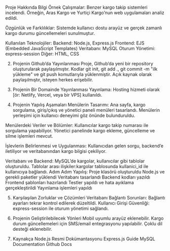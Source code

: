 Proje Hakkında Bilgi
Örnek Çalışmalar:
Benzer kargo takip sistemleri incelendi. Örneğin, Aras Kargo ve Yurtiçi Kargo’nun web uygulamaları analiz edildi.

Özgünlük ve Farklılıklar:
Sistemde kullanıcı dostu arayüz ve gerçek zamanlı kargo durumu güncellemeleri sunulmuştur.

Kullanılan Teknolojiler:
Backend: Node.js, Express.js
Frontend: EJS (Embedded JavaScript Templates)
Veritabanı: MySQL
Oturum Yönetimi: express-session
Diğer: HTML, CSS



2. Projenin Github’da Yayınlanması
Proje, Github’da yeni bir repository oluşturularak paylaşılmıştır.
Kodlar git init, git add ., git commit -m "ilk yükleme" ve git push komutlarıyla yüklenmiştir.
Açık kaynak olarak paylaşılmıştır, isteyen herkes erişebilir.

3. Projenin Bir Domainde Yayınlanması
Yayınlama: Hosting hizmeti olarak [ör: Netlify, Vercel, veya bir VPS] kullanıldı.

4. Projenin Yapılış Aşamaları
Menülerin Tasarımı:
Ana sayfa, kargo sorgulama, giriş/çıkış ve yönetici paneli menüleri tasarlandı. Menülerin yerleşimi için kullanıcı deneyimi göz önünde bulunduruldu.

Menülerdeki Veriler ve Bölümler:
Kullanıcılar kargo takip numarası ile sorgulama yapabiliyor. Yönetici panelinde kargo ekleme, güncelleme ve silme işlemleri mevcut.

İşlevlerin Belirlenmesi ve Uygulanması:
Kullanıcıdan gelen sorgu, backend’e iletiliyor ve veritabanından kargo bilgisi çekiliyor.

Veritabanı ve Backend:
MySQL’de kargolar, kullanıcılar gibi tablolar oluşturuldu.
Tablolar arası ilişkiler:kargolar tablosunda kullanici_id ile kullanıcıya bağlandı.
Adım Adım Yapılış:
Proje klasörü oluşturuldu
Node.js ve gerekli paketler yüklendi
Veritabanı tasarlandı
Backend kodları yazıldı
Frontend şablonları hazırlandı
Testler yapıldı ve hata ayıklama gerçekleştirildi
Yayınlama işlemleri yapıldı

5. Karşılaşılan Zorluklar ve Çözümleri
Veritabanı Bağlantı Sorunları:
Bağlantı ayarları tekrar kontrol edilerek düzeltildi.
Kullanıcı Girişi Güvenliği:
express-session ile oturum yönetimi sağlandı.

6. Projenin Geliştirilebilecek Yönleri
Mobil uyumlu arayüz eklenebilir.
Kargo durum güncellemeleri için SMS/email entegrasyonu yapılabilir.
Çoklu dil desteği eklenebilir.

7. Kaynakça
Node.js Resmi Dokümantasyonu
Express.js Guide
MySQL Documentation
Github Docs


